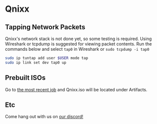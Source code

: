 # Qnixx

## Tapping Network Packets
Qnixx's network stack is not done yet, so some testing is required. Using Wireshark or tcpdump is suggested for viewing packet contents. Run the commands below and select `tap0` in Wireshark or `sudo tcpdump -i tap0`
```sh
sudo ip tuntap add user $USER mode tap
sudo ip link set dev tap0 up
```

## Prebuilt ISOs
Go to [the most recent job](https://github.com/Qnixx/src/actions) and Qnixx.iso will be located under Artifacts.

## Etc
Come hang out with us on [our discord!](https://discord.gg/2rtRsbm4Am)

